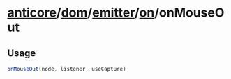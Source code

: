 # [anticore](../../../../../../#reference)/[dom](../../../#reference)/[emitter](../../#reference)/[on](../#reference)/<a name="reference">onMouseOut</a>

## Usage

```js
onMouseOut(node, listener, useCapture)
```